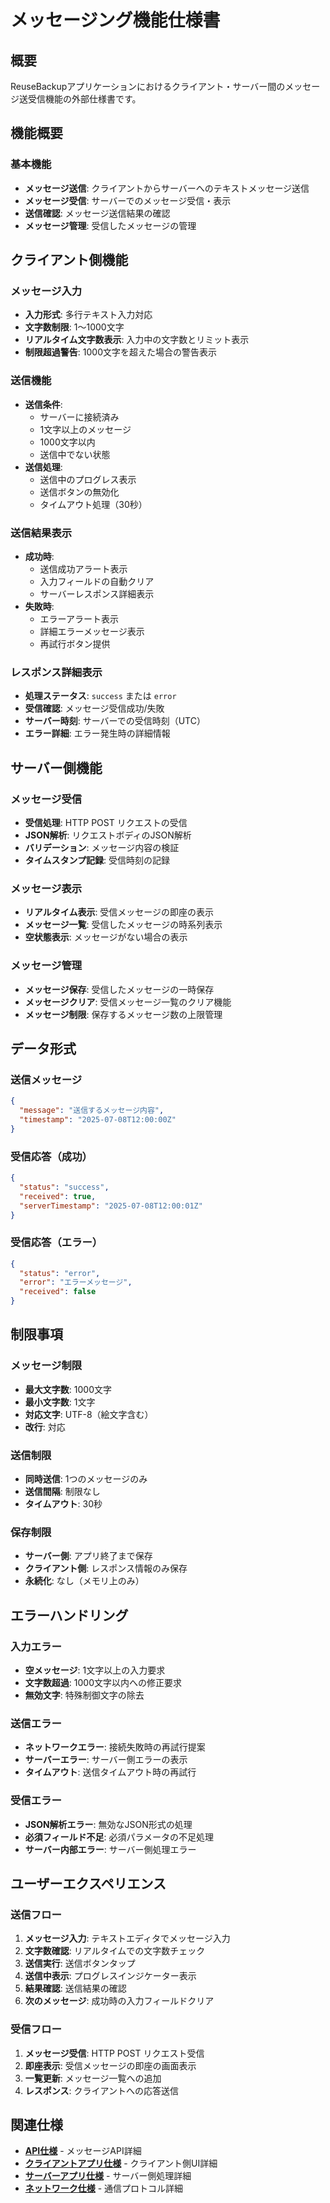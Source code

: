 # メッセージング機能仕様書

## 概要

ReuseBackupアプリケーションにおけるクライアント・サーバー間のメッセージ送受信機能の外部仕様書です。

## 機能概要

### 基本機能
- **メッセージ送信**: クライアントからサーバーへのテキストメッセージ送信
- **メッセージ受信**: サーバーでのメッセージ受信・表示
- **送信確認**: メッセージ送信結果の確認
- **メッセージ管理**: 受信したメッセージの管理

## クライアント側機能

### メッセージ入力
- **入力形式**: 多行テキスト入力対応
- **文字数制限**: 1〜1000文字
- **リアルタイム文字数表示**: 入力中の文字数とリミット表示
- **制限超過警告**: 1000文字を超えた場合の警告表示

### 送信機能
- **送信条件**: 
  - サーバーに接続済み
  - 1文字以上のメッセージ
  - 1000文字以内
  - 送信中でない状態
- **送信処理**: 
  - 送信中のプログレス表示
  - 送信ボタンの無効化
  - タイムアウト処理（30秒）

### 送信結果表示
- **成功時**: 
  - 送信成功アラート表示
  - 入力フィールドの自動クリア
  - サーバーレスポンス詳細表示
- **失敗時**: 
  - エラーアラート表示
  - 詳細エラーメッセージ表示
  - 再試行ボタン提供

### レスポンス詳細表示
- **処理ステータス**: `success` または `error`
- **受信確認**: メッセージ受信成功/失敗
- **サーバー時刻**: サーバーでの受信時刻（UTC）
- **エラー詳細**: エラー発生時の詳細情報

## サーバー側機能

### メッセージ受信
- **受信処理**: HTTP POST リクエストの受信
- **JSON解析**: リクエストボディのJSON解析
- **バリデーション**: メッセージ内容の検証
- **タイムスタンプ記録**: 受信時刻の記録

### メッセージ表示
- **リアルタイム表示**: 受信メッセージの即座の表示
- **メッセージ一覧**: 受信したメッセージの時系列表示
- **空状態表示**: メッセージがない場合の表示

### メッセージ管理
- **メッセージ保存**: 受信したメッセージの一時保存
- **メッセージクリア**: 受信メッセージ一覧のクリア機能
- **メッセージ制限**: 保存するメッセージ数の上限管理

## データ形式

### 送信メッセージ
```json
{
  "message": "送信するメッセージ内容",
  "timestamp": "2025-07-08T12:00:00Z"
}
```

### 受信応答（成功）
```json
{
  "status": "success",
  "received": true,
  "serverTimestamp": "2025-07-08T12:00:01Z"
}
```

### 受信応答（エラー）
```json
{
  "status": "error",
  "error": "エラーメッセージ",
  "received": false
}
```

## 制限事項

### メッセージ制限
- **最大文字数**: 1000文字
- **最小文字数**: 1文字
- **対応文字**: UTF-8（絵文字含む）
- **改行**: 対応

### 送信制限
- **同時送信**: 1つのメッセージのみ
- **送信間隔**: 制限なし
- **タイムアウト**: 30秒

### 保存制限
- **サーバー側**: アプリ終了まで保存
- **クライアント側**: レスポンス情報のみ保存
- **永続化**: なし（メモリ上のみ）

## エラーハンドリング

### 入力エラー
- **空メッセージ**: 1文字以上の入力要求
- **文字数超過**: 1000文字以内への修正要求
- **無効文字**: 特殊制御文字の除去

### 送信エラー
- **ネットワークエラー**: 接続失敗時の再試行提案
- **サーバーエラー**: サーバー側エラーの表示
- **タイムアウト**: 送信タイムアウト時の再試行

### 受信エラー
- **JSON解析エラー**: 無効なJSON形式の処理
- **必須フィールド不足**: 必須パラメータの不足処理
- **サーバー内部エラー**: サーバー側処理エラー

## ユーザーエクスペリエンス

### 送信フロー
1. **メッセージ入力**: テキストエディタでメッセージ入力
2. **文字数確認**: リアルタイムでの文字数チェック
3. **送信実行**: 送信ボタンタップ
4. **送信中表示**: プログレスインジケーター表示
5. **結果確認**: 送信結果の確認
6. **次のメッセージ**: 成功時の入力フィールドクリア

### 受信フロー
1. **メッセージ受信**: HTTP POST リクエスト受信
2. **即座表示**: 受信メッセージの即座の画面表示
3. **一覧更新**: メッセージ一覧への追加
4. **レスポンス**: クライアントへの応答送信

## 関連仕様

- **[API仕様](../api/README.md)** - メッセージAPI詳細
- **[クライアントアプリ仕様](../client/README.md)** - クライアント側UI詳細
- **[サーバーアプリ仕様](../server/README.md)** - サーバー側処理詳細
- **[ネットワーク仕様](../network/README.md)** - 通信プロトコル詳細